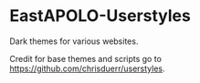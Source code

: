 # EastAPOLO-Userstyles
Dark themes for various websites.

Credit for base themes and scripts go to https://github.com/chrisduerr/userstyles.
